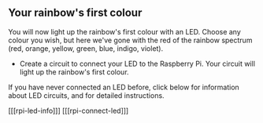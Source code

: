 ## Your rainbow's first colour

You will now light up the rainbow's first colour with an LED. Choose any colour you wish, but here we've gone with the red of the rainbow spectrum (red, orange, yellow, green, blue, indigo, violet).

+ Create a circuit to connect your LED to the Raspberry Pi. Your circuit will light up the rainbow's first colour.

If you have never connected an LED before, click below for information about LED circuits, and for detailed instructions.

[[[rpi-led-info]]]
[[[rpi-connect-led]]]
